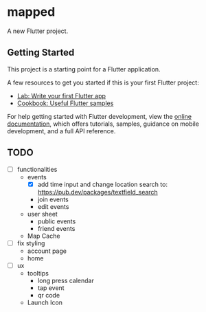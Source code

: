 # mapped

A new Flutter project.

## Getting Started

This project is a starting point for a Flutter application.

A few resources to get you started if this is your first Flutter project:

- [Lab: Write your first Flutter app](https://docs.flutter.dev/get-started/codelab)
- [Cookbook: Useful Flutter samples](https://docs.flutter.dev/cookbook)

For help getting started with Flutter development, view the
[online documentation](https://docs.flutter.dev/), which offers tutorials,
samples, guidance on mobile development, and a full API reference.


## TODO
- [ ] functionalities
    * events
        * [x] add time input and change location search to: https://pub.dev/packages/textfield_search
        * join events
        * edit events
    * user sheet
        * public events
        * friend events
    * Map Cache
- [ ] fix styling
    * account page
    * home
- [ ] ux
     * tooltips
        * long press calendar
        * tap event
        * qr code
     * Launch Icon
